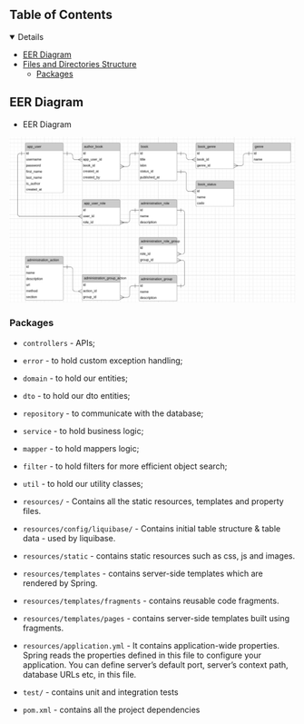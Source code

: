 <!-- TABLE OF CONTENTS -->
## Table of Contents

<details open="open">
   <ul>
      <li><a href="#eer-diagram">EER Diagram</a></li>
      <li>
         <a href="#files-and-directories-structure">Files and Directories Structure</a>
         <ul>
            <li><a href="#packages">Packages</a></li>
         </ul>
      </li>
   </ul>
</details>

## EER Diagram

*	EER Diagram

[![EER Diagram](images/eer.png)](images/eer.png)

### Packages

* 	`controllers` - APIs;
* 	`error` - to hold custom exception handling;
* 	`domain` - to hold our entities;
* 	`dto` - to hold our dto entities;
* 	`repository` - to communicate with the database;
* 	`service` - to hold business logic;
* 	`mapper` - to hold mappers logic;
* 	`filter` - to hold filters for more efficient object search;
* 	`util` - to hold our utility classes;

* 	`resources/` - Contains all the static resources, templates and property files.
* 	`resources/config/liquibase/` - Contains initial table structure & table data - used by liquibase.
* 	`resources/static` - contains static resources such as css, js and images.
* 	`resources/templates` - contains server-side templates which are rendered by Spring.
* 	`resources/templates/fragments` - contains reusable code fragments.
* 	`resources/templates/pages` - contains server-side templates built using fragments.
* 	`resources/application.yml` - It contains application-wide properties. Spring reads the properties defined in this file to configure your application. You can define server’s default port, server’s context path, database URLs etc, in this file.

* 	`test/` - contains unit and integration tests

* 	`pom.xml` - contains all the project dependencies